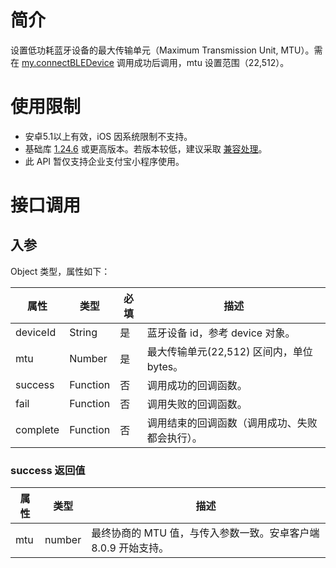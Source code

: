 
# 简介
设置低功耗蓝牙设备的最大传输单元（Maximum Transmission Unit, MTU）。需在 [my.connectBLEDevice](https://opendocs.alipay.com/mini/api/tmew6e) 调用成功后调用，mtu 设置范围（22,512）。

# 使用限制

- 安卓5.1以上有效，iOS 因系统限制不支持。
- 基础库 [1.24.6](https://opendocs.alipay.com/mini/framework/lib) 或更高版本。若版本较低，建议采取 [兼容处理](https://docs.alipay.com/mini/framework/compatibility)。
- 此 API 暂仅支持企业支付宝小程序使用。

# 接口调用

## 入参
Object 类型，属性如下：

| **属性** | **类型** | **必填** | **描述** |
| --- | --- | --- | --- |
| deviceId | String | 是 | 蓝牙设备 id，参考 device 对象。 |
| mtu | Number | 是 | 最大传输单元(22,512) 区间内，单位 bytes。 |
| success | Function | 否 | 调用成功的回调函数。 |
| fail | Function | 否 | 调用失败的回调函数。 |
| complete | Function | 否 | 调用结束的回调函数（调用成功、失败都会执行）。 |


### success 返回值
| **属性** | **类型** | **描述** |
| --- | --- | --- |
| mtu | number | 最终协商的 MTU 值，与传入参数一致。安卓客户端 8.0.9 开始支持。 |

